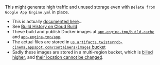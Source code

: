 This might generate high traffic and unused storage even with `Delete from Google App Engine.yml` in place.
 * This is actually [documented here](https://cloud.google.com/appengine/docs/standard/testing-and-deploying-your-app?tab=java#managing_build_images)...
 * See [Build History on Cloud Build](https://console.cloud.google.com/cloud-build/builds;region=us-central1?project=twisterrob-cinema)
 * These build and publish Docker images at [`app-engine-tmp/build-cache`](https://console.cloud.google.com/gcr/images/twisterrob-cinema/us/app-engine-tmp/build-cache/default/ttl-7d?project=twisterrob-cinema) and [`app-engine-tmp/app`](https://console.cloud.google.com/gcr/images/twisterrob-cinema/us/app-engine-tmp/app/default/ttl-18h?project=twisterrob-cinema).
 * The actual files are stored in [`us.artifacts.twisterrob-cinema.appspot.com/containers/images` bucket](https://console.cloud.google.com/storage/browser/us.artifacts.twisterrob-cinema.appspot.com/containers/images;tab=objects&project=twisterrob-cinema)
 * Sadly these images are stored in a multi-region bucket, which is [billed higher](https://cloud.google.com/storage/pricing#multi-regions), and [their location cannot be changed](https://cloud.google.com/storage/docs/locations#:~:text=You%20cannot%20change%20a%20bucket's,bucket%20in%20a%20different%20location.).

